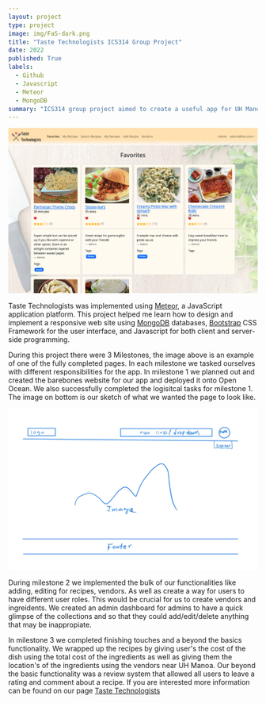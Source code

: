 ```yaml
---
layout: project
type: project
image: img/FaS-dark.png
title: "Taste Technologists ICS314 Group Project"
date: 2022
published: True
labels:
  - Github
  - Javascript
  - Meteor
  - MongoDB
summary: "ICS314 group project aimed to create a useful app for UH Manoa students to share convenient recipes and find ingredient vendors nearby."
---
```


<img class="img-fluid" src="../img/M3_Favorites2.png">

Taste Technologists was implemented using [Meteor](http://meteor.com), a JavaScript application platform. This project helped me learn how to design and implement a responsive web site using [MongoDB](http://mongodb.com) databases, [Bootstrap](http://getbootstrap.com/) CSS Framework for the user interface, and Javascript for both client and server-side programming. 

During this project there were 3 Milestones, the image above is an example of one of the fully completed pages.  In each milestone we tasked ourselves with different responsibilities for the app.  In milestone 1 we planned out and created the barebones website for our app and deployed it onto Open Ocean.  We also successfully completed the logisitcal tasks for milestone 1. The image on bottom is our sketch of what we wanted the page to look like.

<img class="img-fluid" src="../img/landing.png">

During milestone 2 we implemented the bulk of our functionalities like adding, editing for recipes, vendors.  As well as create a way for users to have different user roles.  This would be crucial for us to create vendors and ingreidents.  We created an admin dashboard for admins to have a quick glimpse of the collections and so that they could add/edit/delete anything that may be inappropiate.

In milestone 3 we completed finishing touches and a beyond the basics functionality.  We wrapped up the recipes by giving user's the cost of the dish using the total cost of the ingredients as well as giving them the location's of the ingredients using the vendors near UH Manoa.  Our beyond the basic functionality was a review system that allowed all users to leave a rating and comment about a recipe.  If you are interested more information can be found on our page [Taste Technologists](https://taste-technologists.github.io/)

